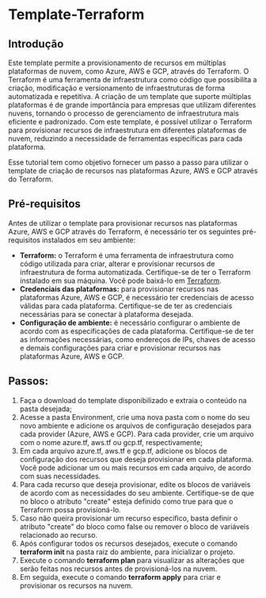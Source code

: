 # Template-Terraform

## Introdução

Este template permite a provisionamento de recursos em múltiplas plataformas de nuvem, como Azure, AWS e GCP, através do Terraform. O Terraform é uma ferramenta de infraestrutura como código que possibilita a criação, modificação e versionamento de infraestruturas de forma automatizada e repetitiva. A criação de um template que suporte múltiplas plataformas é de grande importância para empresas que utilizam diferentes nuvens, tornando o processo de gerenciamento de infraestrutura mais eficiente e padronizado. Com este template, é possível utilizar o Terraform para provisionar recursos de infraestrutura em diferentes plataformas de nuvem, reduzindo a necessidade de ferramentas específicas para cada plataforma.

Esse tutorial tem como objetivo fornecer um passo a passo para utilizar o template de criação de recursos nas plataformas Azure, AWS e GCP através do Terraform.

## Pré-requisitos

Antes de utilizar o template para provisionar recursos nas plataformas Azure, AWS e GCP através do Terraform, é necessário ter os seguintes pré-requisitos instalados em seu ambiente:

* <b>Terraform:</b> o Terraform é uma ferramenta de infraestrutura como código utilizada para criar, alterar e provisionar recursos de infraestrutura de forma automatizada. Certifique-se de ter o Terraform instalado em sua máquina. Você pode baixá-lo em [Terraform](https://www.terraform.io/downloads.html).
* <b>Credenciais das plataformas:</b> para provisionar recursos nas plataformas Azure, AWS e GCP, é necessário ter credenciais de acesso válidas para cada plataforma. Certifique-se de ter as credenciais necessárias para se conectar à plataforma desejada.
* <b>Configuração de ambiente:</b> é necessário configurar o ambiente de acordo com as especificações de cada plataforma. Certifique-se de ter as informações necessárias, como endereços de IPs, chaves de acesso e demais configurações para criar e provisionar recursos nas plataformas Azure, AWS e GCP.

## Passos:

1. Faça o download do template disponibilizado e extraia o conteúdo na pasta desejada;
2. Acesse a pasta Environment, crie uma nova pasta com o nome do seu novo ambiente e adicione os arquivos de configuração desejados para cada provider (Azure, AWS e GCP). Para cada provider, crie um arquivo com o nome azure.tf, aws.tf ou gcp.tf, respectivamente;
3. Em cada arquivo azure.tf, aws.tf e gcp.tf, adicione os blocos de configuração dos recursos que deseja provisionar em cada plataforma. Você pode adicionar um ou mais recursos em cada arquivo, de acordo com suas necessidades.
4. Para cada recurso que deseja provisionar, edite os blocos de variáveis de acordo com as necessidades do seu ambiente. Certifique-se de que no bloco o atributo "create" esteja definido como true para que o Terraform possa provisioná-lo.
5. Caso não queira provisionar um recurso específico, basta definir o atributo "create" do bloco como false ou remover o bloco de variáveis relacionado ao recurso.
6. Após configurar todos os recursos desejados, execute o comando <b>terraform init </b>na pasta raiz do ambiente, para inicializar o projeto.
7. Execute o comando <b>terraform plan </b>para visualizar as alterações que serão feitas nos recursos antes de provisioná-los na nuvem.
8. Em seguida, execute o comando <b>terraform apply</b> para criar e provisionar os recursos na nuvem.


